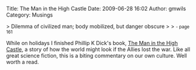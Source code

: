 Title: The Man in the High Castle
Date: 2009-06-28 16:02
Author: gmwils
Category: Musings

<p>
> Dilemma of civilized man; body mobilized, but danger obscure
>
> <small> - page 161</small>

</p>

While on holidays I finished Phillip K Dick's book, [The Man in the High
Castle][], a story of how the world might look if the Allies lost the
war. Like all great science fiction, this is a biting commentary on our
own culture. Well worth a read.

</p>

  [The Man in the High Castle]: http://www.amazon.com/exec/obidos/asin/0141186674/ref=nosim/pseudofish-20
